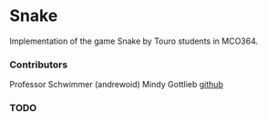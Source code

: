 # Snake
Implementation of the game Snake by Touro students in MCO364.

### Contributors
Professor Schwimmer (andrewoid)
Mindy Gottlieb [github](https://github.com/Mindy712)

### TODO

